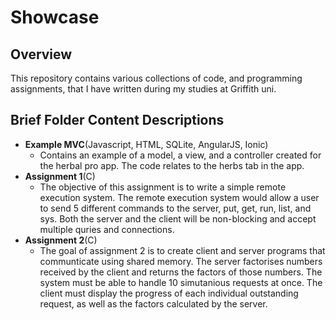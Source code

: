 # Showcase
## Overview
This repository contains various collections of code, and programming assignments, that I have written during my studies at Griffith uni.
## Brief Folder Content Descriptions
* **Example MVC**(Javascript, HTML, SQLite, AngularJS, Ionic)
  * Contains an example of a model, a view, and a controller created for the herbal pro app. The code relates to the herbs tab in the app.
* **Assignment 1**(C)
  * The objective of this assignment is to write a simple remote execution system. The remote execution system would allow a user to send 5 different commands to the server, put, get, run, list, and sys. Both the server and the client will be non-blocking and accept multiple quries and connections.
* **Assignment 2**(C)
  * The goal of assignment 2 is to create client and server programs that communticate using shared memory. The server factorises numbers received by the client and returns the factors of those numbers. The system must be able to handle 10 simutanious requests at once. The client must display the progress of each individual outstanding request, as well as the factors calculated by the server.
